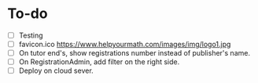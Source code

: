 # To-do

- [ ] Testing
- [ ] favicon.ico
https://www.helpyourmath.com/images/img/logo1.jpg
- [ ] On tutor end's, show registrations number
instead of publisher's name.
- [ ] On RegistrationAdmin, add filter on the right side.
- [ ] Deploy on cloud sever.
